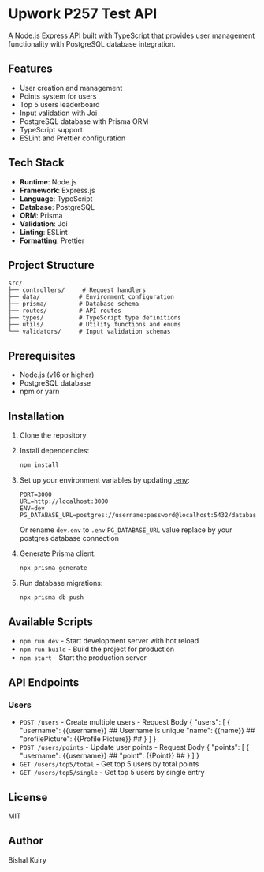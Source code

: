 # Upwork P257 Test API

A Node.js Express API built with TypeScript that provides user management functionality with PostgreSQL database integration.

## Features

- User creation and management
- Points system for users
- Top 5 users leaderboard
- Input validation with Joi
- PostgreSQL database with Prisma ORM
- TypeScript support
- ESLint and Prettier configuration

## Tech Stack

- **Runtime**: Node.js
- **Framework**: Express.js
- **Language**: TypeScript
- **Database**: PostgreSQL
- **ORM**: Prisma
- **Validation**: Joi
- **Linting**: ESLint
- **Formatting**: Prettier

## Project Structure

```
src/
├── controllers/     # Request handlers
├── data/           # Environment configuration
├── prisma/         # Database schema
├── routes/         # API routes
├── types/          # TypeScript type definitions
├── utils/          # Utility functions and enums
└── validators/     # Input validation schemas
```

## Prerequisites

- Node.js (v16 or higher)
- PostgreSQL database
- npm or yarn

## Installation

1. Clone the repository
2. Install dependencies:
   ```bash
   npm install
   ```

3. Set up your environment variables by updating [.env](.env):
   ```env
   PORT=3000
   URL=http://localhost:3000
   ENV=dev
   PG_DATABASE_URL=postgres://username:password@localhost:5432/database_name
   ```

   Or rename `dev.env` to `.env`
      `PG_DATABASE_URL` value replace by your postgres database connection

4. Generate Prisma client:
   ```bash
   npx prisma generate
   ```

5. Run database migrations:
   ```bash
   npx prisma db push
   ```

## Available Scripts

- `npm run dev` - Start development server with hot reload
- `npm run build` - Build the project for production
- `npm start` - Start the production server

## API Endpoints

### Users

- `POST /users` - Create multiple users
        - Request Body 
            {
                "users": [
                    {
                        "username": {{username}} ## Username is unique
                        "name": {{name}} ##
                        "profilePicture": {{Profile Picture}} ##
                    }
                ]
            }
- `POST /users/points` - Update user points
         - Request Body
            {
               "points": [
                  {
                        "username": {{username}} ## 
                        "point": {{Point}} ##
                  }
               ]
            }
- `GET /users/top5/total` - Get top 5 users by total points
- `GET /users/top5/single` - Get top 5 users by single entry


## License

MIT

## Author

Bishal Kuiry
